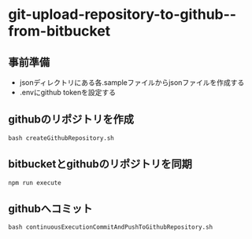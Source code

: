 # git-upload-repository-to-github--from-bitbucket

## 事前準備
- jsonディレクトリにある各.sampleファイルからjsonファイルを作成する
- .envにgithub tokenを設定する

## githubのリポジトリを作成
```
bash createGithubRepository.sh
```

## bitbucketとgithubのリポジトリを同期
```
npm run execute
```

## githubへコミット
```
bash continuousExecutionCommitAndPushToGithubRepository.sh
```
